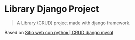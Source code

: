 # Library Django Project

> A Library (CRUD) project made with django framework.

Based on [Sitio web con python | CRUD django mysql](https://www.youtube.com/watch?v=ezIj71CX944&t=42s&ab_channel=Develoteca)